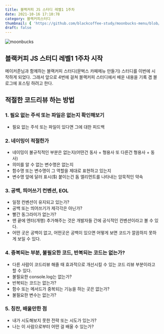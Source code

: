 ```yaml
---
title: 블랙커피 JS 스터디 레벨1 1주차
date: 2021-10-16 17:10:78
category: 블랙커피스터디
thumbnail: { 'https://github.com/blackcoffee-study/moonbucks-menu/blob/main/src/images/moonbucks.png?raw=true' }
draft: false
---
```


![moonbucks](https://github.com/blackcoffee-study/moonbucks-menu/blob/main/src/images/moonbucks.png?raw=true)

## 블랙커피 JS 스터디 레벨1 1주차 시작
메이커준님과 함께하는 블랙커피 스터디(문벅스 카페메뉴 만들기) 스터디를 이번에 시작하게 되었다. 그래서 앞으로 4번에 걸쳐 블랙커피 스터디에서 배운 내용을 기록 겸 블로그에 포스팅 하려고 한다.  

## 적절한 코드리뷰 하는 방법

### 1. 필요 없는 주석 또는 파일은 없는지 확인해보기
- 필요 없는 주석 또는 파일이 있다면 그에 대한 피드백

### 2. 네이밍이 적절한가
- 네이밍이 불규칙적인 부분은 없는지(어떤건 동사 + 형용사 또 다른건 형용사 + 동사)
- 의미를 알 수 없는 변수명은 없는지
- 함수명 또는 변수명이 그 역할을 제대로 표현하고 있는지
- 변수명 앞에 달러 표시($) 붙이는건 돔 엘리먼트를 나타내는 암묵적인 약속

### 3. 공백, 띄어쓰기 컨벤션, EOL
- 일정 컨벤션이 유지되고 있는가?
- 공백 또는 띄어쓰기가 제각각은 아닌가?
- 빨간 동그라미가 없는가?
- 맨 끝에 엔터(개행) 추가해주는 것은 개발자들 간에 공식적인 컨벤션이라고 볼 수 있다.  
- 어떤 곳은 공백이 없고, 어떤곳은 공백이 있으면 어떻게 보면 코드가 깔끔하지 못하게 보일 수 있다.  

### 4. 중복되는 부분, 불필요한 코드, 반복되는 코드는 없는가?
- 다른 사람이 코드리뷰 해줄 때 효과적으로 개선시킬 수 있는 코드 리뷰 부분이라고 할 수 있다.
- 불필요한 console.log는 없는가?
- 반복되는 코드는 없는가?
- 함수 또는 메서드가 중복되는 기능을 하는 곳은 없는가?
- 불필요한 변수는 없는가?

### 5. 칭찬, 배울만한 점
- 내가 시도해보지 못한 전략 또는 시도가 있는가?
- 나는 이 사람으로부터 어떤 걸 배울 수 있는가?  
